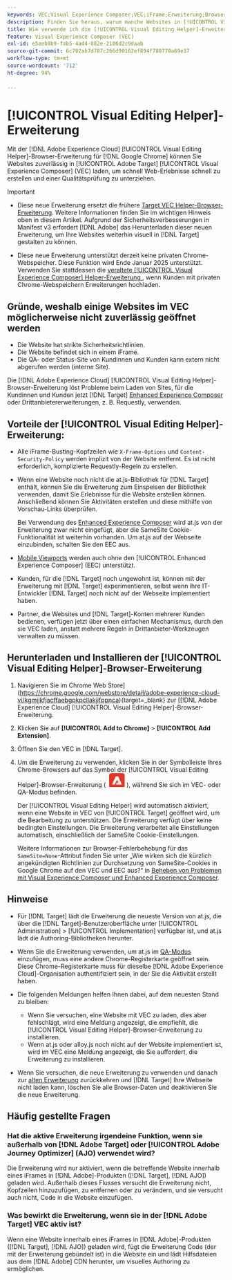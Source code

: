 ```yaml
---
keywords: VEC;Visual Experience Composer;VEC;iFrame;Erweiterung;Browser;Häufig gestellte Fragen
description: Finden Sie heraus, warum manche Websites in [!UICONTROL Visual Experience Composer] (VEC) möglicherweise nicht zuverlässig geöffnet werden. Mit der [!UICONTROL Visual Editing Helper]-Browser-Erweiterung können Sie Websites zuverlässig in VEC laden.
title: Wie verwende ich die [!UICONTROL Visual Editing Helper]-Erweiterung?
feature: Visual Experience Composer (VEC)
exl-id: e5aeb8b9-fab5-4ad4-882e-2106d2c9daab
source-git-commit: 6c702ab7d787c266d90162ef894f780770a69e37
workflow-type: tm+mt
source-wordcount: '712'
ht-degree: 94%

---
```


# [!UICONTROL Visual Editing Helper]-Erweiterung

Mit der [!DNL Adobe Experience Cloud] [!UICONTROL Visual Editing Helper]-Browser-Erweiterung für [!DNL Google Chrome] können Sie Websites zuverlässig in [!UICONTROL Adobe Target] [!UICONTROL Visual Experience Composer] (VEC) laden, um schnell Web-Erlebnisse schnell zu erstellen und einer Qualitätsprüfung zu unterziehen. 

>[!IMPORTANT]
>
>* Diese neue Erweiterung ersetzt die frühere [Target VEC Helper-Browser-Erweiterung](/help/main/c-experiences/c-visual-experience-composer/r-troubleshoot-composer/vec-helper-browser-extension.md). Weitere Informationen finden Sie im wichtigen Hinweis oben in diesem Artikel. Aufgrund der Sicherheitsverbesserungen in Manifest v3 erfordert [!DNL Adobe] das Herunterladen dieser neuen Erweiterung, um Ihre Websites weiterhin visuell in [!DNL Target] gestalten zu können.
>
>* Diese neue Erweiterung unterstützt derzeit keine privaten Chrome-Webspeicher. Diese Funktion wird Ende Januar 2025 unterstützt. Verwenden Sie stattdessen die [veraltete [!UICONTROL Visual Experience Composer] Helper-Erweiterung ](/help/main/c-experiences/c-visual-experience-composer/r-troubleshoot-composer/vec-helper-browser-extension.md), wenn Kunden mit privaten Chrome-Webspeichern Erweiterungen hochladen.

## Gründe, weshalb einige Websites im VEC möglicherweise nicht zuverlässig geöffnet werden

* Die Website hat strikte Sicherheitsrichtlinien.
* Die Website befindet sich in einem iFrame.
* Die QA- oder Status-Site von Kundinnen und Kunden kann extern nicht abgerufen werden (interne Site).

Die [!DNL Adobe Experience Cloud] [!UICONTROL Visual Editing Helper]-Browser-Erweiterung löst Probleme beim Laden von Sites, für die Kundinnen und Kunden jetzt [!DNL Target] [Enhanced Experience Composer](/help/main/administrating-target/visual-experience-composer-set-up.md#eec) oder Drittanbietererweiterungen, z. B. Requestly, verwenden.

## Vorteile der [!UICONTROL Visual Editing Helper]-Erweiterung:

* Alle iFrame-Busting-Kopfzeilen wie `X-Frame-Options` und `Content-Security-Policy` werden implizit von der Website entfernt. Es ist nicht erforderlich, komplizierte Requestly-Regeln zu erstellen.
* Wenn eine Website noch nicht die at.js-Bibliothek für [!DNL Target] enthält, können Sie die Erweiterung zum Einspeisen der Bibliothek verwenden, damit Sie Erlebnisse für die Website erstellen können. Anschließend können Sie Aktivitäten erstellen und diese mithilfe von Vorschau-Links überprüfen.

  Bei Verwendung des [Enhanced Experience Composer](/help/main/administrating-target/visual-experience-composer-set-up.md#eec) wird at.js von der Erweiterung zwar nicht eingefügt, aber die SameSite Cookie-Funktionalität ist weiterhin vorhanden. Um at.js auf der Webseite einzubinden, schalten Sie den EEC aus.

* [Mobile Viewports](/help/main/c-experiences/c-visual-experience-composer/mobile-viewports.md) werden auch ohne den [!UICONTROL Enhanced Experience Composer] (EEC) unterstützt. 
* Kunden, für die [!DNL Target] noch ungewohnt ist, können mit der Erweiterung mit [!DNL Target] experimentieren, selbst wenn ihre IT-Entwickler [!DNL Target] noch nicht auf der Webseite implementiert haben.
* Partner, die Websites und [!DNL Target]-Konten mehrerer Kunden bedienen, verfügen jetzt über einen einfachen Mechanismus, durch den sie VEC laden, anstatt mehrere Regeln in Drittanbieter-Werkzeugen verwalten zu müssen.

## Herunterladen und Installieren der [!UICONTROL Visual Editing Helper]-Browser-Erweiterung

1. Navigieren Sie im Chrome Web Store](https://chrome.google.com/webstore/detail/adobe-experience-cloud-vi/kgmjjkfjacffaebgpkpcllakjifppnca){target=_blank} zur [[!DNL Adobe Experience Cloud] [!UICONTROL Visual Editing Helper]-Browser-Erweiterung.
1. Klicken Sie auf **[!UICONTROL Add to Chrome]** > **[!UICONTROL Add Extension]**.
1. Öffnen Sie den VEC in [!DNL Target].
1. Um die Erweiterung zu verwenden, klicken Sie in der Symbolleiste Ihres Chrome-Browsers auf das Symbol der [!UICONTROL Visual Editing Helper]-Browser-Erweiterung ( ![Visual Editing-Erweiterungssymbol](/help/main/c-experiences/c-visual-experience-composer/r-troubleshoot-composer/assets/visual-editing-helper.png) ), während Sie sich im VEC- oder QA-Modus befinden.

   Der [!UICONTROL Visual Editing Helper] wird automatisch aktiviert, wenn eine Website in VEC von [!UICONTROL Target] geöffnet wird, um die Bearbeitung zu unterstützen. Die Erweiterung verfügt über keine bedingten Einstellungen. Die Erweiterung verarbeitet alle Einstellungen automatisch, einschließlich der SameSite Cookie-Einstellungen.

   Weitere Informationen zur Browser-Fehlerbehebung für das `SameSite=None`-Attribut finden Sie unter „Wie wirken sich die kürzlich angekündigten Richtlinien zur Durchsetzung von SameSite-Cookies in Google Chrome auf den VEC und EEC aus?“ in [Beheben von Problemen mit Visual Experience Composer und Enhanced Experience Composer](/help/main/c-experiences/c-visual-experience-composer/r-troubleshoot-composer/issues-related-to-the-visual-experience-composer-vec-and-enhanced-experience-composer-eec.md).

## Hinweise

* Für [!DNL Target] lädt die Erweiterung die neueste Version von at.js, die über die [!DNL Target]-Benutzeroberfläche unter [!UICONTROL Administration] > [!UICONTROL Implementation] verfügbar ist, und at.js lädt die Authoring-Bibliotheken herunter.
* Wenn Sie die Erweiterung verwenden, um at.js im [QA-Modus](/help/main/c-activities/c-activity-qa/activity-qa.md) einzufügen, muss eine andere Chrome-Registerkarte geöffnet sein. Diese Chrome-Registerkarte muss für dieselbe [!DNL Adobe Experience Cloud]-Organisation authentifiziert sein, in der Sie die Aktivität erstellt haben.
* Die folgenden Meldungen helfen Ihnen dabei, auf dem neuesten Stand zu bleiben:

   * Wenn Sie versuchen, eine Website mit VEC zu laden, dies aber fehlschlägt, wird eine Meldung angezeigt, die empfiehlt, die [!UICONTROL Visual Editing Helper]-Browser-Erweiterung zu installieren.
   * Wenn at.js oder alloy.js noch nicht auf der Website implementiert ist, wird im VEC eine Meldung angezeigt, die Sie auffordert, die Erweiterung zu installieren.
* Wenn Sie versuchen, die neue Erweiterung zu verwenden und danach zur [alten Erweiterung](/help/main/c-experiences/c-visual-experience-composer/r-troubleshoot-composer/vec-helper-browser-extension.md) zurückkehren und [!DNL Target] Ihre Webseite nicht laden kann, löschen Sie alle Browser-Daten und deaktivieren Sie die neue Erweiterung.

## Häufig gestellte Fragen  

### Hat die aktive Erweiterung irgendeine Funktion, wenn sie außerhalb von [!DNL Adobe Target] oder [!UICONTROL Adobe Journey Optimizer] (AJO) verwendet wird?

Die Erweiterung wird nur aktiviert, wenn die betreffende Website innerhalb eines iFrames in [!DNL Adobe]-Produkten ([!DNL Target], [!DNL AJO]) geladen wird. Außerhalb dieses Flusses versucht die Erweiterung nicht, Kopfzeilen hinzuzufügen, zu entfernen oder zu verändern, und sie versucht auch nicht, Code in die Website einzufügen.

### Was bewirkt die Erweiterung, wenn sie in der [!DNL Adobe Target] VEC aktiv ist?

Wenn eine Website innerhalb eines iFrames in [!DNL Adobe]-Produkten ([!DNL Target], [!DNL AJO]) geladen wird, fügt die Erweiterung Code (der mit der Erweiterung gebündelt ist) in die Website ein und lädt Hilfsdateien aus dem [!DNL Adobe] CDN herunter, um visuelles Authoring zu ermöglichen.
